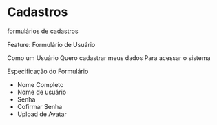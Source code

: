 # Cadastros
formulários de cadastros

Feature: Formulário de Usuário

Como um Usuário
Quero cadastrar meus dados
Para acessar o sistema

Especificação do Formulário
- Nome Completo
- Nome de usuário
- Senha
- Cofirmar Senha
- Upload de Avatar

